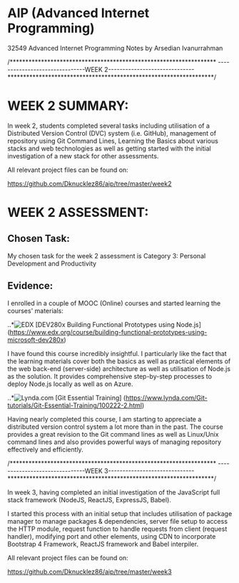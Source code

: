 # AIP (Advanced Internet Programming)
32549 Advanced Internet Programming Notes by Arsedian Ivanurrahman

/******************************************************************
-------------------------------WEEK 2------------------------------
******************************************************************/

# WEEK 2 SUMMARY:

In week 2, students completed several tasks including utilisation of a Distributed Version Control (DVC) system (i.e. GitHub), management of repository using Git Command Lines, Learning the Basics about various stacks and web technologies as well as getting started with the initial investigation of a new stack for other assessments.

All relevant project files can be found on:

https://github.com/Dknucklez86/aip/tree/master/week2

# WEEK 2 ASSESSMENT:

## Chosen Task:

My chosen task for the week 2 assessment is Category 3: Personal Development and Productivity

## Evidence:

I enrolled in a couple of MOOC (Online) courses and started learning the courses' materials:

..*![EDX](https://www.edx.org/sites/default/files/mediakit/image/thumb/edx_logo_200x200.png) 
[DEV280x Building Functional Prototypes using Node.js] (https://www.edx.org/course/building-functional-prototypes-using-microsoft-dev280x)

I have found this course incredibly insightful. I particularly like the fact that the learning materials cover both the basics as well as practical elements of the web back-end (server-side) architecture as well as utilisation of Node.js as the solution. It provides comprehensive step-by-step processes to deploy Node.js locally as well as on Azure.

..*![Lynda.com](https://www.brandsoftheworld.com/sites/default/files/styles/logo-thumbnail/public/0001/9770/brand.gif?itok=Q9uFKTbg)
[Git Essential Training] (https://www.lynda.com/Git-tutorials/Git-Essential-Training/100222-2.html)

Having nearly completed this course, I am starting to appreciate a distributed version control system a lot more than in the past. The course provides a great revision to the Git command lines as well as Linux/Unix command lines and also provides powerful ways of managing repository effectively and efficiently. 





/******************************************************************
-------------------------------WEEK 3------------------------------
******************************************************************/

In week 3, having completed an initial investigation of the JavaScript full stack framework (NodeJS, ReactJS, ExpressJS, Babel). 

I started this process with an initial setup that includes utilisation of package manager to manage packages & dependencies, server file setup to access the HTTP module, request function to handle requests from client (request handler), modifying port and other elements, using CDN to incorporate  Bootstrap 4 Framework, ReactJS framework and Babel interpiler.  

All relevant project files can be found on:

https://github.com/Dknucklez86/aip/tree/master/week3